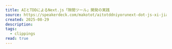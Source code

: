 ```yaml
---
title: AIとTDDによるNext.js「隙間ツール」開発の実践
source: https://speakerdeck.com/makotot/aitotddniyorunext-dot-js-xi-jian-turu-kai-fa-noshi-jian
created: 2025-08-29
description:
tags:
  - clippings
read: true
---
```

